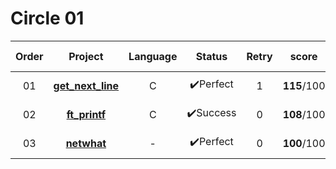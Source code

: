 # Circle 01

| Order |               Project                | Language |  Status  | Retry |    score    | Passed Date  |
| :---: | :----------------------------------: | :------: | :------: | :---: | :---------: | ------------ |
|  01   | **[get_next_line](./get_next_line)** |    C     | ✔️Perfect |   1   | **115**/100 | 2020. 06. 20 |
|  02   |     **[ft_printf](./ft_printf)**     |    C     | ✔️Success |   0   | **108**/100 | 2020. 09. 13 |
|  03   |       **[netwhat](./netwhat)**       |    -     | ✔️Perfect |   0   | **100**/100 | 2020. 09. 13 |

